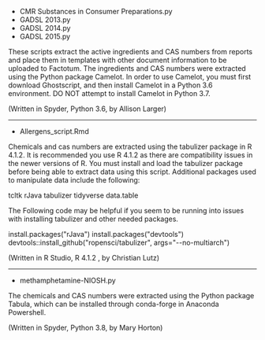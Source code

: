 - CMR Substances in Consumer Preparations.py
- GADSL 2013.py
- GADSL 2014.py
- GADSL 2015.py

These scripts extract the active ingredients and CAS numbers from reports and place them in templates with other document information to be uploaded to Factotum.
The ingredients and CAS numbers were extracted using the Python package Camelot. In order to use Camelot, you must first download Ghostscript, and then install Camelot in a Python 3.6 environment. DO NOT attempt to install Camelot in Python 3.7.

(Written in Spyder, Python 3.6, by Allison Larger)

---

- Allergens_script.Rmd

Chemicals and cas numbers are extracted using the tabulizer package in R 4.1.2. It is recommended you use R 4.1.2 as there are compatibility issues in the newer versions of R. You must install and load the tabulizer package before being able to extract data using this script. Additional packages used to manipulate data include the following:

tcltk
rJava
tabulizer
tidyverse
data.table

The Following code may be helpful if you seem to be running into issues with installing tabulizer and other needed packages.

install.packages("rJava")
install.packages("devtools")
devtools::install_github("ropensci/tabulizer", args="--no-multiarch")

(Written in R Studio, R 4.1.2 , by Christian Lutz)

---

- methamphetamine-NIOSH.py

The chemicals and CAS numbers were extracted using the Python package Tabula, which can be installed through conda-forge in Anaconda Powershell. 

(Written in Spyder, Python 3.8, by Mary Horton)

